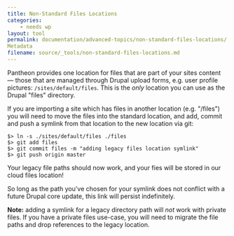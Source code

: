 ```yaml
---
title: Non-Standard Files Locations
categories:
    - needs wp
layout: tool
permalink: documentation/advanced-topics/non-standard-files-locations/
Metadata
filename: source/_tools/non-standard-files-locations.md
---
```


Pantheon provides one location for files that are part of your sites content — those that are managed through Drupal upload forms, e.g. user profile pictures: `/sites/default/files`. This is the _only_ location you can use as the Drupal "files" directory.

If you are importing a site which has files in another location (e.g. "/files") you will need to move the files into the standard location, and add, commit and push a symlink from that location to the new location via git:

    $> ln -s ./sites/default/files ./files
    $> git add files
    $> git commit files -m "adding legacy files location symlink"
    $> git push origin master

Your legacy file paths should now work, and your fies will be stored in our cloud files location!

So long as the path you've chosen for your symlink does not conflict with a future Drupal core update, this link will persist indefinitely.

**Note:** adding a symlink for a legacy directory path will _not_ work with private files. If you have a private files use-case, you will need to migrate the file paths and drop references to the legacy location.


